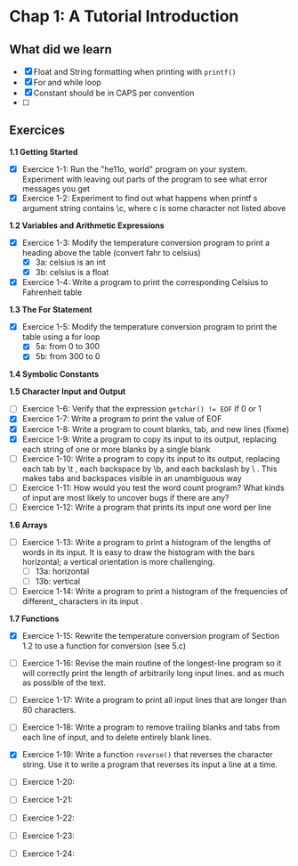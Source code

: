 # Chap 1: A Tutorial Introduction

## What did we learn

- [X] Float and String formatting when printing with `printf()`
- [X] For and while loop
- [X] Constant should be in CAPS per convention
- [ ] 


## Exercices


**1.1 Getting Started**

- [X] Exercice 1-1: Run the "he11o, world" program on your system. Experiment with leaving out parts of the program to see what error messages you get
- [X] Exercice 1-2: Experiment to find out what happens when printf s argument string contains \c, where c is some character not listed above

**1.2 Variables and Arithmetic Expressions**

- [X] Exercice 1-3: Modify the temperature conversion program to print a heading above the table (convert fahr to celsius)
    - [X] 3a: celsius is an int
    - [X] 3b: celsius is a float
- [X] Exercice 1-4: Write a program to print the corresponding Celsius to Fahrenheit table

**1.3 The For Statement**

- [X] Exercice 1-5: Modify the temperature conversion program to print the table using a for loop
    - [X] 5a: from 0 to 300
    - [X] 5b: from 300 to 0

**1.4 Symbolic Constants**


**1.5 Character Input and Output**

- [ ] Exercice 1-6: Verify that the expression `getchar() != EOF` if 0 or 1
- [X] Exercice 1-7: Write a program to print the value of EOF
- [X] Exercice 1-8: Write a program to count blanks, tab, and new lines (fixme)
- [X] Exercice 1-9: Write a program to copy its input to its output, replacing each string of one or more blanks by a single blank
- [ ] Exercice 1-10: Write a program to copy its input to its output, replacing each tab by \t , each backspace by \b, and each backslash by \\ . This makes tabs and backspaces visible in an unambiguous way
- [ ] Exercice 1-11: How would you test the word count program? What kinds of input are most likely to uncover bugs if there are any?
- [ ] Exercice 1-12: Write a program that prints its input one word per line

**1.6 Arrays**

- [ ] Exercice 1-13: Write a program to print a histogram of the lengths of words in its input. It is easy to draw the histogram with the bars horizontal; a vertical orientation is more challenging.
    - [ ] 13a: horizontal
    - [ ] 13b: vertical
- [ ] Exercice 1-14: Write a program to print a histogram of the frequencies of different_ characters
in its input .

**1.7 Functions**

- [X] Exercice 1-15: Rewrite the temperature conversion program of Section 1.2 to use a function for conversion (see 5.c)
- [ ] Exercice 1-16: Revise the main routine of the longest-line program so it will correctly print the length of arbitrarily long input lines. and as much as possible of the text.
- [ ] Exercice 1-17: Write a program to print all input lines that are longer than 80 characters.
- [ ] Exercice 1-18: Write a program to remove trailing blanks and tabs from each line of input, and to delete entirely blank lines.
- [X] Exercice 1-19: Write a function `reverse()` that reverses the character string.  Use it to write a program that reverses its input a line at a time.
- [ ] Exercice 1-20: 
- [ ] Exercice 1-21: 
- [ ] Exercice 1-22: 
- [ ] Exercice 1-23: 
- [ ] Exercice 1-24: 

